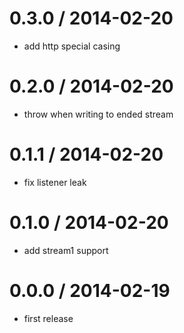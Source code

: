 
0.3.0 / 2014-02-20 
==================

 * add http special casing

0.2.0 / 2014-02-20 
==================

 * throw when writing to ended stream

0.1.1 / 2014-02-20 
==================

 * fix listener leak

0.1.0 / 2014-02-20 
==================

 * add stream1 support

0.0.0 / 2014-02-19 
==================

 * first release

